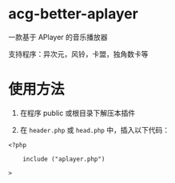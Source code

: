 # acg-better-aplayer

一款基于 APlayer 的音乐播放器

支持程序：异次元，风铃，卡盟，独角数卡等

# 使用方法

1. 在程序 public 或根目录下解压本插件

2. 在 `header.php` 或 `head.php` 中，插入以下代码：

```
<?php

    include ("aplayer.php")
  
>
```
